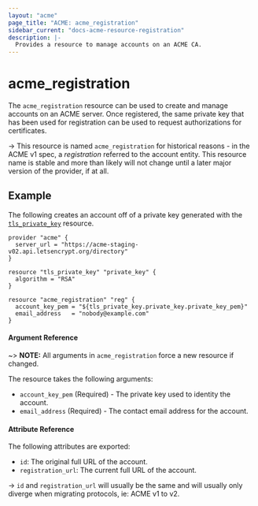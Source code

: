 ```yaml
---
layout: "acme"
page_title: "ACME: acme_registration"
sidebar_current: "docs-acme-resource-registration"
description: |-
  Provides a resource to manage accounts on an ACME CA.
---
```


# acme_registration

The `acme_registration` resource can be used to create and manage accounts on an
ACME server. Once registered, the same private key that has been used for
registration can be used to request authorizations for certificates.

-> This resource is named `acme_registration` for historical reasons - in the
ACME v1 spec, a _registration_ referred to the account entity.  This resource
name is stable and more than likely will not change until a later major version
of the provider, if at all.

## Example

The following creates an account off of a private key generated with the
[`tls_private_key`][resource-tls-private-key] resource.

[resource-tls-private-key]: /docs/providers/tls/r/private_key.html

```hcl
provider "acme" {
  server_url = "https://acme-staging-v02.api.letsencrypt.org/directory"
}

resource "tls_private_key" "private_key" {
  algorithm = "RSA"
}

resource "acme_registration" "reg" {
  account_key_pem = "${tls_private_key.private_key.private_key_pem}"
  email_address   = "nobody@example.com"
}
```

#### Argument Reference

~> **NOTE:** All arguments in `acme_registration` force a new resource if
changed.

The resource takes the following arguments:

* `account_key_pem` (Required) - The private key used to identity the account.
* `email_address` (Required) - The contact email address for the account.

#### Attribute Reference

The following attributes are exported:

* `id`: The original full URL of the account.
* `registration_url`: The current full URL of the account.

-> `id` and `registration_url` will usually be the same and will usually only
diverge when migrating protocols, ie: ACME v1 to v2.
